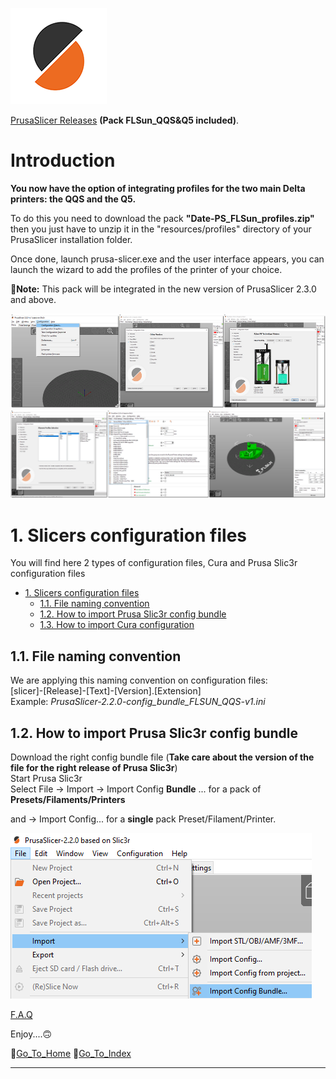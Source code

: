 ![PrusaSlicer logo](./images/PrusaSlicer.png?raw=true)

[PrusaSlicer Releases](https://github.com/prusa3d/PrusaSlicer/releases) **(Pack FLSun_QQS&Q5 included)**.

# Introduction

**You now have the option of integrating profiles for the two main Delta printers: the QQS and the Q5.** 

To do this you need to download the pack **"Date-PS_FLSun_profiles.zip"** then you just have to unzip it in the "resources/profiles" directory of your PrusaSlicer installation folder. 

Once done, launch prusa-slicer.exe and the user interface appears, you can launch the wizard to add the profiles of the printer of your choice.

**📌Note:** This pack will be integrated in the new version of PrusaSlicer 2.3.0 and above.

![PrusaSlicer Wizard1](./images/PS-Wizard1.png)
![PrusaSlicer Wizard2](./images/PS-Wizard2.png)

# 1. Slicers configuration files

You will find here 2 types of configuration files, Cura and Prusa Slic3r configuration files

- [1. Slicers configuration files](#1-slicers-configuration-files)
  - [1.1. File naming convention](#11-file-naming-convention)
  - [1.2. How to import Prusa Slic3r config bundle](#12-how-to-import-prusa-slic3r-config-bundle)
  - [1.3. How to import Cura configuration](#13-how-to-import-cura-configuration)

## 1.1. File naming convention

We are applying this naming convention on configuration files:  
[slicer]-[Release]-[Text]-[Version].[Extension]  
Example: *PrusaSlicer-2.2.0-config_bundle_FLSUN_QQS-v1.ini*

## 1.2. How to import Prusa Slic3r config bundle

Download the right config bundle file (**Take care about the version of the file for the right release of Prusa Slic3r**)  
Start Prusa Slic3r  
Select File -> Import -> Import Config **Bundle** ... for a pack of **Presets/Filaments/Printers**

and -> Import Config... for a **single** pack Preset/Filament/Printer. 

![picture 1](./images/PS_Import.png)  

[F.A.Q](https://help.prusa3d.com/en/article/faq-prusaslicer_1789)


Enjoy....🙃

🚸[Go_To_Home](Home)                                   🚸[Go_To_Index](_Sidebar)
***